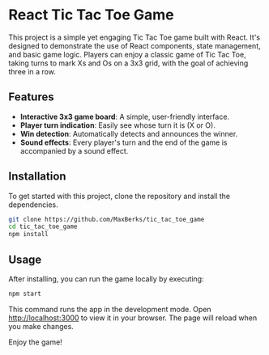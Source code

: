 # React Tic Tac Toe Game

This project is a simple yet engaging Tic Tac Toe game built with React. It's designed to demonstrate the use of React components, state management, and basic game logic. Players can enjoy a classic game of Tic Tac Toe, taking turns to mark Xs and Os on a 3x3 grid, with the goal of achieving three in a row.

## Features

- **Interactive 3x3 game board**: A simple, user-friendly interface.
- **Player turn indication**: Easily see whose turn it is (X or O).
- **Win detection**: Automatically detects and announces the winner.
- **Sound effects**: Every player's turn and the end of the game is accompanied by a sound effect.

## Installation

To get started with this project, clone the repository and install the dependencies.

```bash
git clone https://github.com/MaxBerks/tic_tac_toe_game
cd tic_tac_toe_game
npm install
```

## Usage

After installing, you can run the game locally by executing:

```bash
npm start
```

This command runs the app in the development mode. Open [http://localhost:3000](http://localhost:3000) to view it in your browser. The page will reload when you make changes.

Enjoy the game!
